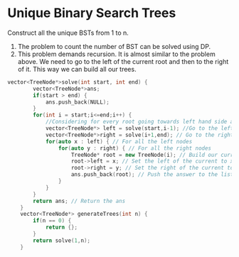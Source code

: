 # Unique Binary Search Trees

Construct all the unique BSTs from 1 to n. 

1. The problem to count the number of BST can be solved using DP.
2. This problem demands recursion. It is almost similar to the problem above. We need to go to the left of the current root and then to the right of it. This way we can build all our trees.

```c++
vector<TreeNode*>solve(int start, int end) {
        vector<TreeNode*>ans;
        if(start > end) {
            ans.push_back(NULL);
        }
        for(int i = start;i<=end;i++) {
            //Considering for every root going towards left hand side and right hand side of root i
            vector<TreeNode*> left = solve(start,i-1); //Go to the left of the current root and build the left list
            vector<TreeNode*>right = solve(i+1,end); // Go to the right of the current root and build the right list
            for(auto x : left) { // For all the left nodes
                for(auto y : right) { // For all the right nodes
                    TreeNode* root = new TreeNode(i); // Build our current root
                    root->left = x; // Set the left of the current to x
                    root->right = y; // Set the right of the current to y
                    ans.push_back(root); // Push the answer to the list
                }
            }
        }
        return ans; // Return the ans
    }
    vector<TreeNode*> generateTrees(int n) {
        if(n == 0) {
            return {};
        }
        return solve(1,n);
    }
```
